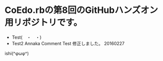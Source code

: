 # CoEdo.rbの第8回のGitHubハンズオン用リポジトリです。
- Test(　・　・)
- Test2
Annaka
Comment Test
修正しました。
20160227















ishi(^φωφ^)